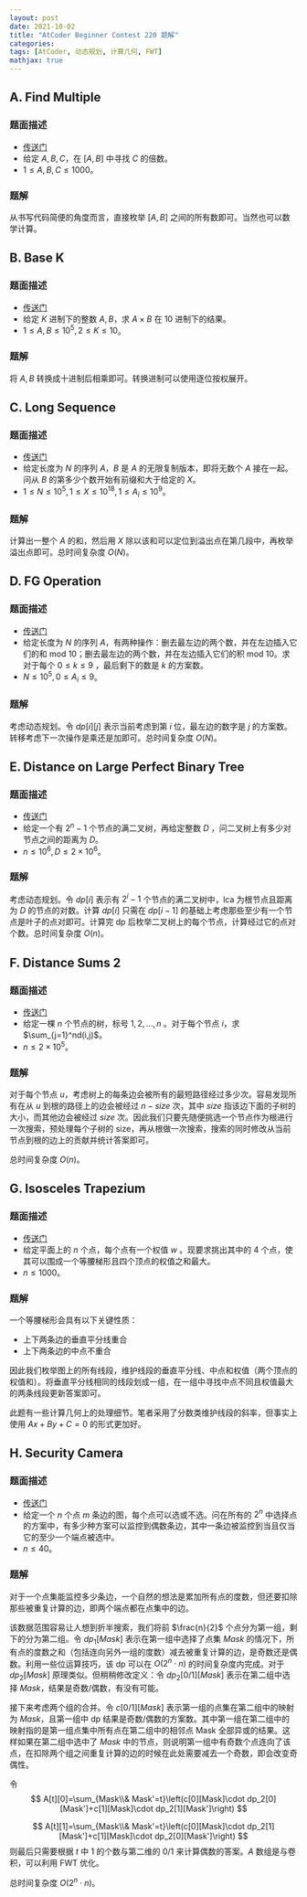 ```yaml
---
layout: post
date: 2021-10-02
title: "AtCoder Beginner Contest 220 题解"
categories:
tags: [AtCoder, 动态规划, 计算几何, FWT]
mathjax: true
---
```


## A. Find Multiple

### 题面描述

* [传送门](https://atcoder.jp/contests/abc220/tasks/abc220_a)
* 给定 $A,B,C$，在 $[A,B]$ 中寻找 $C$ 的倍数。
* $1\leq A,B,C\leq 1000$。

<!-- more -->

### 题解

从书写代码简便的角度而言，直接枚举 $[A,B]$ 之间的所有数即可。当然也可以数学计算。

## B. Base K

### 题面描述

* [传送门](https://atcoder.jp/contests/abc220/tasks/abc220_b)
* 给定 $K$ 进制下的整数 $A,B$，求 $A\times B$ 在 10 进制下的结果。
* $1\leq A,B\leq 10^5,2\leq K\leq 10$。

### 题解

将 $A,B$ 转换成十进制后相乘即可。转换进制可以使用逐位按权展开。

## C. Long Sequence

### 题面描述

* [传送门](https://atcoder.jp/contests/abc220/tasks/abc220_c)
* 给定长度为 $N$ 的序列 $A$，$B$ 是 $A$ 的无限复制版本，即将无数个 $A$ 接在一起。问从 $B$ 的第多少个数开始有前缀和大于给定的 $X$。
* $1\leq N\leq 10^5,1\leq X\leq 10^{18},1\leq A_i\leq 10^9$。

### 题解

计算出一整个 $A$ 的和，然后用 $X$ 除以该和可以定位到溢出点在第几段中，再枚举溢出点即可。总时间复杂度 $O(N)$。

## D. FG Operation

### 题面描述

* [传送门](https://atcoder.jp/contests/abc220/tasks/abc220_d)
* 给定长度为 $N$ 的序列 $A$，有两种操作：删去最左边的两个数，并在左边插入它们的和 mod 10；删去最左边的两个数，并在左边插入它们的积 mod 10。求对于每个 $0\leq k\leq 9$ ，最后剩下的数是 $k$ 的方案数。
* $N\leq 10^5,0\leq A_i\leq 9$。

### 题解

考虑动态规划。令 $dp[i][j]$ 表示当前考虑到第 $i$ 位，最左边的数字是 $j$ 的方案数。转移考虑下一次操作是乘还是加即可。总时间复杂度 $O(N)$。

## E. Distance on Large Perfect Binary Tree

### 题面描述

* [传送门](https://atcoder.jp/contests/abc220/tasks/abc220_e)
* 给定一个有 $2^n-1$ 个节点的满二叉树，再给定整数 $D$ ，问二叉树上有多少对节点之间的距离为 $D$。
* $n\leq 10^6,D\leq 2\times 10^6$。

### 题解

考虑动态规划。令 $dp[i]$ 表示有 $2^i-1$ 个节点的满二叉树中，lca 为根节点且距离为 $D$ 的节点的对数。计算 $dp[i]$ 只需在 $dp[i-1]$ 的基础上考虑那些至少有一个节点是叶子的点对即可。计算完 dp 后枚举二叉树上的每个节点，计算经过它的点对个数。总时间复杂度 $O(n)$。

## F. Distance Sums 2

### 题面描述

* [传送门](https://atcoder.jp/contests/abc220/tasks/abc220_f)
* 给定一棵 $n$ 个节点的树，标号 $1,2,...,n$ 。对于每个节点 $i$，求 $\sum_{j=1}^nd(i,j)$。
* $n\leq 2\times 10^5$。

### 题解

对于每个节点 $u$，考虑树上的每条边会被所有的最短路径经过多少次。容易发现所有在从 $u$ 到根的路径上的边会被经过 $n-size$ 次，其中 $size$ 指该边下面的子树的大小，而其他边会被经过 $size$ 次。因此我们只要先随便挑选一个节点作为根进行一次搜索，预处理每个子树的 size，再从根做一次搜索，搜索的同时修改从当前节点到根的边上的贡献并统计答案即可。

总时间复杂度 $O(n)$。

## G. Isosceles Trapezium

### 题面描述

* [传送门](https://atcoder.jp/contests/abc220/tasks/abc220_g)
* 给定平面上的 $n$ 个点，每个点有一个权值 $w$ 。现要求挑出其中的 4 个点，使其可以围成一个等腰梯形且四个顶点的权值之和最大。
* $n\leq 1000$。

### 题解

一个等腰梯形会具有以下关键性质：

* 上下两条边的垂直平分线重合
* 上下两条边的中点不重合

因此我们枚举图上的所有线段，维护线段的垂直平分线、中点和权值（两个顶点的权值和）。将垂直平分线相同的线段划成一组，在一组中寻找中点不同且权值最大的两条线段更新答案即可。

此题有一些计算几何上的处理细节。笔者采用了分数类维护线段的斜率，但事实上使用 $Ax+By+C=0$ 的形式更加好。

## H. Security Camera

### 题面描述

* [传送门](https://atcoder.jp/contests/abc220/tasks/abc220_h)
* 给定一个 $n$ 个点 $m$ 条边的图，每个点可以选或不选。问在所有的 $2^n$ 中选择点的方案中，有多少种方案可以监控到偶数条边，其中一条边被监控到当且仅当它的至少一个端点被选中。
* $n\leq 40$。

### 题解

对于一个点集能监控多少条边，一个自然的想法是累加所有点的度数，但还要扣除那些被重复计算的边，即两个端点都在点集中的边。

该数据范围容易让人想到折半搜索，我们将前 $\frac{n}{2}$ 个点分为第一组，剩下的分为第二组。令 $dp_1[Mask]$ 表示在第一组中选择了点集 $Mask$ 的情况下，所有点的度数之和（包括连向另外一组的度数）减去被重复计算的边，是奇数还是偶数。利用一些位运算技巧，该 dp 可以在 $O(2^n\cdot n)$ 的时间复杂度内完成。对于 $dp_2[Mask]$ 原理类似。但稍稍修改定义：令 $dp_2[0/1][Mask]$ 表示在第二组中选择 $Mask$，结果是奇数/偶数，有没有可能。

接下来考虑两个组的合并。令 $c[0/1][Mask]$ 表示第一组的点集在第二组中的映射为 $Mask$，且第一组中 dp 结果是奇数/偶数的方案数。其中第一组在第二组中的映射指的是第一组点集中所有点在第二组中的相邻点 Mask 全部异或的结果。这样如果在第二组中选中了 $Mask$ 中的节点，则说明第一组中有奇数个点连向了该点，在扣除两个组之间重复计算的边的时候在此处需要减去一个奇数，即会改变奇偶性。

令
$$
A[t][0]=\sum_{Mask\\& Mask'=t}\left(c[0][Mask]\cdot dp_2[0][Mask']+c[1][Mask]\cdot dp_2[1][Mask']\right)
$$

$$
A[t][1]=\sum_{Mask\\& Mask'=t}\left(c[0][Mask]\cdot dp_2[1][Mask']+c[1][Mask]\cdot dp_2[0][Mask']\right)
$$则最后只需要根据 $t$ 中 1 的个数与第二维的 0/1 来计算偶数的答案。$A$ 数组是与卷积，可以利用 FWT 优化。

总时间复杂度 $O(2^n\cdot n)$。

